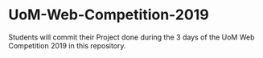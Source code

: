 # UoM-Web-Competition-2019
Students will commit their Project done during the 3 days of the UoM Web Competition 2019 in this repository.
